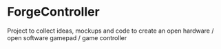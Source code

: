 # ForgeController
Project to collect ideas, mockups and code to create an open hardware / open software gamepad / game controller
